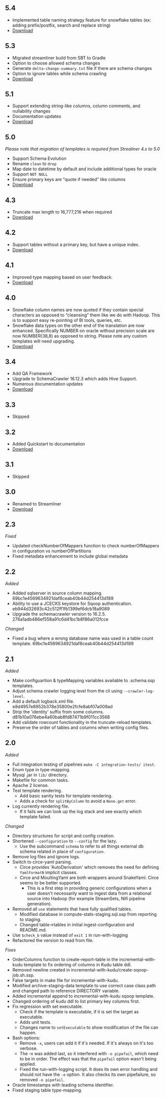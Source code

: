 ## 5.4 
- Implemented table naming strategy feature for snowflake tables (ex: adding prefix/postfix, search and replace string)
- [Download](https://repo.phdata.io/public/streamliner/maven/io/phdata/streamliner/streamliner/5.4/streamliner-5.4.zip)

## 5.3
- Migrated streamliner build from SBT to Gradle
- Option to choose allowed schema changes
- Generate `delta-change-summary.txt` file if there are schema changes
- Option to ignore tables while schema crawling
- [Download](https://repo.phdata.io/public/streamliner/maven/io/phdata/streamliner/streamliner/5.3/streamliner-5.3.zip)

## 5.1
- Support extending string-like columns, column comments, and nullability changes
- Documentation updates
- [Download](https://repo.phdata.io/public/streamliner/raw/versions/5.1/streamliner-5.1.zip)

## 5.0
*Please note that migration of templates is required from Strealiner 4.x to 5.0*
- Support Schema Evolution
- Rename `clean` to `drop`
- Map date to datetime by default and include additional types for oracle
- Support `NOT NULL`
- Ensure primary keys are "quote if needed" like columns
- [Download](https://repo.phdata.io/public/streamliner/raw/versions/5.0/streamliner-5.0.zip)

## 4.3
- Truncate max length to 16,777,216 when required
- [Download](https://repo.phdata.io/public/streamliner/raw/files/streamliner-4.3.zip)

## 4.2
- Support tables without a primary key, but have a unique index.
- [Download](https://repository.phdata.io/artifactory/binary/phdata/streamliner/streamliner-4.2.zip)

## 4.1
- Improved type mapping based on user feedback.
- [Download](https://repository.phdata.io/artifactory/binary/phdata/streamliner/streamliner-4.1.zip)

## 4.0
- Snowflake column names are now quoted if they contain special characters as opposed to “cleansing” them like we do with Hadoop. This is to support easy re-pointing of BI tools, queries, etc.
- Snowflake data types on the other end of the translation are now enhanced. Specifically NUMBER on oracle without precision scale are now NUMBER(38,8) as opposed to string. Please note any custom templates will need upgrading.
- [Download](https://repository.phdata.io:443/artifactory/binary/phdata/streamliner/streamliner-4.0.zip)

## 3.4
- Add QA Framework
- Upgrade to SchemaCrawler 16.12.3 which adds Hive Support.
- Numerous documentation updates
- [Download](https://repository.phdata.io/artifactory/binary/phdata/streamliner/streamliner-3.4.zip)

## 3.3
- Skipped

## 3.2
- Added Quickstart to documentation
- [Download](https://repository.phdata.io/artifactory/binary/phdata/streamliner/streamliner-3.2.zip)

## 3.1
- Skipped

## 3.0
- Renamed to Streamliner
- [Download](https://repository.phdata.io/artifactory/binary/phdata/streamliner/streamliner-3.0.0.zip)

## 2.3
*Fixed*
- Updated checkNumberOfMappers function to check numberOfMappers in configuration vs numberOfPartitions
- Fixed metadata enhancement to include global metadata

## 2.2
*Added*
- Added sqlserver in source column mapping. 69bc1e4569634921daf8ceab40b44d254413d189
- Ability to use a JCECKS keystore for Sqoop authentication. eb944d32693c42c512ff1fb1399ef6dcb18a9089
- Upgrade the schemacrawler version to 16.2.5. 276a1adb486ef558a91c6d41bc1b8f86a012fcce

*Changed*
- Fixed a bug where a wrong database name was used in a table count template.  69bc1e4569634921daf8ceab40b44d254413d189

## 2.1
*Added*
- Make configuartion & typeMapping variables available to .schema.ssp templates. 
- Adjust schema crawler logging level from the cli using `--crawler-log-level`. 
- Add a default logback.xml file. e8d4957e8952b378e35800e2fcfe8abf07a009ad
- Strip the 'identity' suffix from some columns. d81b10a076ebe4a60bab8fd87471b9f011cc3568
- Add validate rowcount functionality in the truncate-reload templates. 
- Preserve the order of tables and columns when writing config files. 

## 2.0
*Added*
- Full integration testing of pipelines `make -C integration-tests/ itest`.
- Enum type in type-mapping.
- Mysql .jar in `lib/` directory.
- Makefile for common tasks.
- Apache 2 license.
- Test template rendering.
  - Add basic sanity tests for template rendering.
  - Adds a check for `splitByColumn` to avoid a `None.get` error.
- Log currently rendering file.
  - If it fails we can look up the log stack and see exactly which template failed.

*Changed*
- Directory structures for script and config creation.
- Shortened `--configuration` to `--config` for the lazy. 
  - Use the subcommand `schema` to refer to all things external db schema related in place of `configuration`.
- Remove log files and ignore logs.
- Switch to circe-yaml parsing.
  - Circe provides 'AutoDerivation' which removes the need for defining `YamlFormatN` implicit classes.
  - Circe and MoultingYaml are both wrappers around SnakeYaml. Circe seems to be better supported.
    - This is a first step in providing generic configurations when a user doesn't necessarily want to ingest data from a relational source into Hadoop (for example StreamSets, Nifi pipeline generation).
- Removed all `use` statements that have fully qualified tables.
  - Modified database in compute-stats-staging.sql.ssp from reporting to staging.
  - Changed table->tables in initial ingest-configuration and README.md.
- Use `$check_b` value instead of `exit 1` in run-with-logging
- Refactored the version to read from file.

*Fixes*
- OrderColumns function to create-report-table in the incremental-with-kudu template to fix ordering of columns in Kudu table ddl.
- Removed newline created in incremental-with-kudu/create-sqoop-job.sh.ssp.
- False targets in make file for incremental-with-kudu.
- Modified archive-staging-data template to use correct case class path and changed path to reference DIRECTORY variable.
- Added incremental append to incremental-with-kudu sqoop template.
- Changed ordering of kudu ddl to list primary key columns first.
- Fix regression with set executable. 
  - Check if the template is executable, if it is set the target as executable. 
  - Adds unit tests. 
  - Changes name to `setExecutable` to show modification of the file can happen.
- Bash options:
  - Remove `-x`, users can add it if it's needed. If it's always on it's too verbose.
  - The -x was added last, so it interfered with `-o pipefail`, which need to be in order. The effect was that the `pipefail` option wasn't being applied.
  - Fixed the run-with-logging script. It does its own error handling and should not have the `-e` option. It also checks its own pipefailure, so removed `-o pipefail`.
- Oracle timestamps with leading schema identifier.
- Fixed staging table type-mapping.
